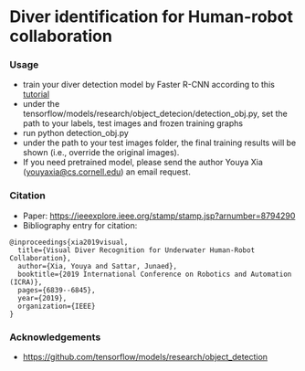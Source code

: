 # Diver identification for Human-robot collaboration

### Usage
- train your diver detection model by Faster R-CNN according to this [tutorial](https://gist.github.com/douglasrizzo/c70e186678f126f1b9005ca83d8bd2ce)
- under the tensorflow/models/research/object_detecion/detection_obj.py, set the path to your labels, test images and frozen training graphs
- run python detection_obj.py
- under the path to your test images folder, the final training results will be shown (i.e., override the original images).
- If you need pretrained model, please send the author Youya Xia (youyaxia@cs.cornell.edu) an email request.

### Citation
- Paper: https://ieeexplore.ieee.org/stamp/stamp.jsp?arnumber=8794290
- Bibliography entry for citation:
```
@inproceedings{xia2019visual,
  title={Visual Diver Recognition for Underwater Human-Robot Collaboration},
  author={Xia, Youya and Sattar, Junaed},
  booktitle={2019 International Conference on Robotics and Automation (ICRA)},
  pages={6839--6845},
  year={2019},
  organization={IEEE}
}
```
### Acknowledgements
- https://github.com/tensorflow/models/research/object_detection
